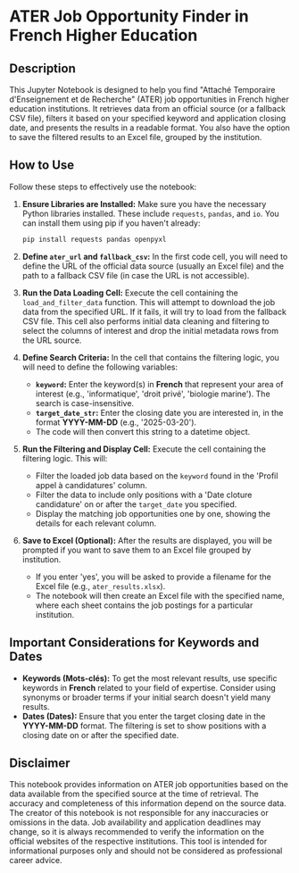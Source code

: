 # ATER Job Opportunity Finder in French Higher Education

## Description

This Jupyter Notebook is designed to help you find "Attaché Temporaire d'Enseignement et de Recherche" (ATER) job opportunities in French higher education institutions. It retrieves data from an official source (or a fallback CSV file), filters it based on your specified keyword and application closing date, and presents the results in a readable format. You also have the option to save the filtered results to an Excel file, grouped by the institution.

## How to Use

Follow these steps to effectively use the notebook:

1.  **Ensure Libraries are Installed:** Make sure you have the necessary Python libraries installed. These include `requests`, `pandas`, and `io`. You can install them using pip if you haven't already:
    ```bash
    pip install requests pandas openpyxl
    ```

2.  **Define `ater_url` and `fallback_csv`:** In the first code cell, you will need to define the URL of the official data source (usually an Excel file) and the path to a fallback CSV file (in case the URL is not accessible).

3.  **Run the Data Loading Cell:** Execute the cell containing the `load_and_filter_data` function. This will attempt to download the job data from the specified URL. If it fails, it will try to load from the fallback CSV file. This cell also performs initial data cleaning and filtering to select the columns of interest and drop the initial metadata rows from the URL source.

4.  **Define Search Criteria:** In the cell that contains the filtering logic, you will need to define the following variables:
    * **`keyword`:** Enter the keyword(s) in **French** that represent your area of interest (e.g., 'informatique', 'droit privé', 'biologie marine'). The search is case-insensitive.
    * **`target_date_str`:** Enter the closing date you are interested in, in the format **YYYY-MM-DD** (e.g., '2025-03-20').
    * The code will then convert this string to a datetime object.

5.  **Run the Filtering and Display Cell:** Execute the cell containing the filtering logic. This will:
    * Filter the loaded job data based on the `keyword` found in the 'Profil appel à candidatures' column.
    * Filter the data to include only positions with a 'Date cloture candidature' on or after the `target_date` you specified.
    * Display the matching job opportunities one by one, showing the details for each relevant column.

6.  **Save to Excel (Optional):** After the results are displayed, you will be prompted if you want to save them to an Excel file grouped by institution.
    * If you enter 'yes', you will be asked to provide a filename for the Excel file (e.g., `ater_results.xlsx`).
    * The notebook will then create an Excel file with the specified name, where each sheet contains the job postings for a particular institution.

## Important Considerations for Keywords and Dates

* **Keywords (Mots-clés):** To get the most relevant results, use specific keywords in **French** related to your field of expertise. Consider using synonyms or broader terms if your initial search doesn't yield many results.
* **Dates (Dates):** Ensure that you enter the target closing date in the **YYYY-MM-DD** format. The filtering is set to show positions with a closing date on or after the specified date.

## Disclaimer

This notebook provides information on ATER job opportunities based on the data available from the specified source at the time of retrieval. The accuracy and completeness of this information depend on the source data. The creator of this notebook is not responsible for any inaccuracies or omissions in the data. Job availability and application deadlines may change, so it is always recommended to verify the information on the official websites of the respective institutions. This tool is intended for informational purposes only and should not be considered as professional career advice.

